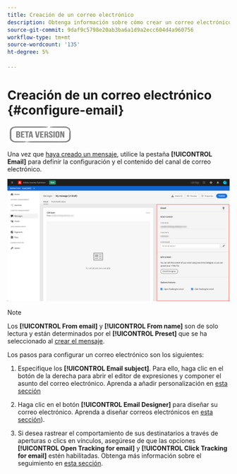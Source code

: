 ```yaml
---
title: Creación de un correo electrónico
description: Obtenga información sobre cómo crear un correo electrónico en Journey Optimizer
source-git-commit: 9daf9c5798e20ab3ba6a1d9a2ecc604d4a960756
workflow-type: tm+mt
source-wordcount: '135'
ht-degree: 5%

---
```


# Creación de un correo electrónico {#configure-email}

![](assets/do-not-localize/badge.png)

Una vez que [haya creado un mensaje](create-message.md), utilice la pestaña **[!UICONTROL Email]** para definir la configuración y el contenido del canal de correo electrónico.

![](assets/emails-configuration.png)

>[!NOTE]
>
>Los **[!UICONTROL From email]** y **[!UICONTROL From name]** son de solo lectura y están determinados por el **[!UICONTROL Preset]** que se ha seleccionado al [crear el mensaje](create-message.md).

Los pasos para configurar un correo electrónico son los siguientes:

1. Especifique los **[!UICONTROL Email subject]**. Para ello, haga clic en el botón de la derecha para abrir el editor de expresiones y componer el asunto del correo electrónico. Aprenda a añadir personalización en [esta sección](personalization/personalization-aeras.md)

1. Haga clic en el botón **[!UICONTROL Email Designer]** para diseñar su correo electrónico. Aprenda a diseñar correos electrónicos en [esta sección](design-emails.md)).

1. Si desea rastrear el comportamiento de sus destinatarios a través de aperturas o clics en vínculos, asegúrese de que las opciones **[!UICONTROL Open Tracking for email]** y **[!UICONTROL Click Tracking for email]** estén habilitadas. Obtenga más información sobre el seguimiento en [esta sección](message-tracking.md).

